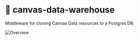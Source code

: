 # :panda_face: canvas-data-warehouse
Middleware for cloning Canvas Data resources to a Postgres DB.

![Overview](https://github.com/neurotech/canvas-data-warehouse/blob/master/diagrams/middleware.png?raw=true)

